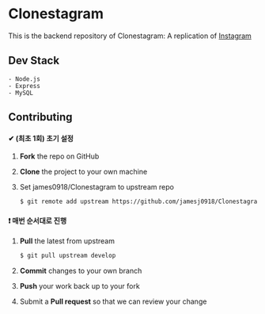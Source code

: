 # Clonestagram

This is the backend repository of Clonestagram: A replication of [Instagram](https://www.instagram.com/)

## Dev Stack

    - Node.js
    - Express
    - MySQL

## Contributing

#### ✔ (최초 1회) 초기 설정

1. __Fork__ the repo on GitHub
2. __Clone__ the project to your own machine
3. Set james0918/Clonestagram to upstream repo

    ```bash
    $ git remote add upstream https://github.com/jamesj0918/Clonestagram
    ```
    
#### ❗ 매번 순서대로 진행

1. __Pull__ the latest from upstream

    ```bash
    $ git pull upstream develop
    ```
    
2. __Commit__ changes to your own branch
3. __Push__ your work back up to your fork
4. Submit a __Pull request__ so that we can review your change
